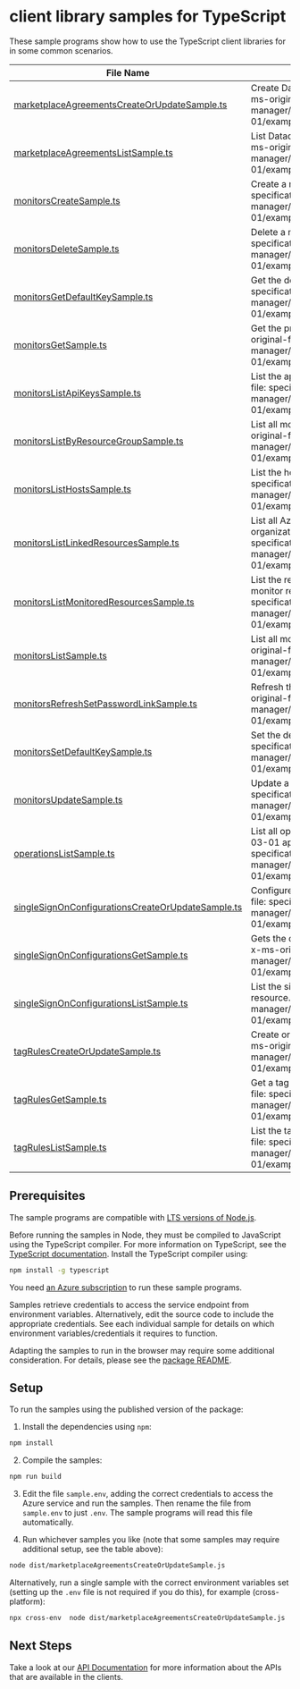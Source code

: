# client library samples for TypeScript

These sample programs show how to use the TypeScript client libraries for in some common scenarios.

| **File Name**                                                                                       | **Description**                                                                                                                                                                                                                |
| --------------------------------------------------------------------------------------------------- | ------------------------------------------------------------------------------------------------------------------------------------------------------------------------------------------------------------------------------ |
| [marketplaceAgreementsCreateOrUpdateSample.ts][marketplaceagreementscreateorupdatesample]           | Create Datadog marketplace agreement in the subscription. x-ms-original-file: specification/datadog/resource-manager/Microsoft.Datadog/stable/2021-03-01/examples/MarketplaceAgreements_Create.json                            |
| [marketplaceAgreementsListSample.ts][marketplaceagreementslistsample]                               | List Datadog marketplace agreements in the subscription. x-ms-original-file: specification/datadog/resource-manager/Microsoft.Datadog/stable/2021-03-01/examples/MarketplaceAgreements_List.json                               |
| [monitorsCreateSample.ts][monitorscreatesample]                                                     | Create a monitor resource. x-ms-original-file: specification/datadog/resource-manager/Microsoft.Datadog/stable/2021-03-01/examples/Monitors_Create.json                                                                        |
| [monitorsDeleteSample.ts][monitorsdeletesample]                                                     | Delete a monitor resource. x-ms-original-file: specification/datadog/resource-manager/Microsoft.Datadog/stable/2021-03-01/examples/Monitors_Delete.json                                                                        |
| [monitorsGetDefaultKeySample.ts][monitorsgetdefaultkeysample]                                       | Get the default api key. x-ms-original-file: specification/datadog/resource-manager/Microsoft.Datadog/stable/2021-03-01/examples/ApiKeys_GetDefaultKey.json                                                                    |
| [monitorsGetSample.ts][monitorsgetsample]                                                           | Get the properties of a specific monitor resource. x-ms-original-file: specification/datadog/resource-manager/Microsoft.Datadog/stable/2021-03-01/examples/Monitors_Get.json                                                   |
| [monitorsListApiKeysSample.ts][monitorslistapikeyssample]                                           | List the api keys for a given monitor resource. x-ms-original-file: specification/datadog/resource-manager/Microsoft.Datadog/stable/2021-03-01/examples/ApiKeys_List.json                                                      |
| [monitorsListByResourceGroupSample.ts][monitorslistbyresourcegroupsample]                           | List all monitors under the specified resource group. x-ms-original-file: specification/datadog/resource-manager/Microsoft.Datadog/stable/2021-03-01/examples/Monitors_ListByResourceGroup.json                                |
| [monitorsListHostsSample.ts][monitorslisthostssample]                                               | List the hosts for a given monitor resource. x-ms-original-file: specification/datadog/resource-manager/Microsoft.Datadog/stable/2021-03-01/examples/Hosts_List.json                                                           |
| [monitorsListLinkedResourcesSample.ts][monitorslistlinkedresourcessample]                           | List all Azure resources associated to the same Datadog organization as the target resource. x-ms-original-file: specification/datadog/resource-manager/Microsoft.Datadog/stable/2021-03-01/examples/LinkedResources_List.json |
| [monitorsListMonitoredResourcesSample.ts][monitorslistmonitoredresourcessample]                     | List the resources currently being monitored by the Datadog monitor resource. x-ms-original-file: specification/datadog/resource-manager/Microsoft.Datadog/stable/2021-03-01/examples/MonitoredResources_List.json             |
| [monitorsListSample.ts][monitorslistsample]                                                         | List all monitors under the specified subscription. x-ms-original-file: specification/datadog/resource-manager/Microsoft.Datadog/stable/2021-03-01/examples/Monitors_List.json                                                 |
| [monitorsRefreshSetPasswordLinkSample.ts][monitorsrefreshsetpasswordlinksample]                     | Refresh the set password link and return a latest one. x-ms-original-file: specification/datadog/resource-manager/Microsoft.Datadog/stable/2021-03-01/examples/RefreshSetPassword_Get.json                                     |
| [monitorsSetDefaultKeySample.ts][monitorssetdefaultkeysample]                                       | Set the default api key. x-ms-original-file: specification/datadog/resource-manager/Microsoft.Datadog/stable/2021-03-01/examples/ApiKeys_SetDefaultKey.json                                                                    |
| [monitorsUpdateSample.ts][monitorsupdatesample]                                                     | Update a monitor resource. x-ms-original-file: specification/datadog/resource-manager/Microsoft.Datadog/stable/2021-03-01/examples/Monitors_Update.json                                                                        |
| [operationsListSample.ts][operationslistsample]                                                     | List all operations provided by Microsoft.Datadog for the 2021-03-01 api version. x-ms-original-file: specification/datadog/resource-manager/Microsoft.Datadog/stable/2021-03-01/examples/Operations_List.json                 |
| [singleSignOnConfigurationsCreateOrUpdateSample.ts][singlesignonconfigurationscreateorupdatesample] | Configures single-sign-on for this resource. x-ms-original-file: specification/datadog/resource-manager/Microsoft.Datadog/stable/2021-03-01/examples/SingleSignOnConfigurations_CreateOrUpdate.json                            |
| [singleSignOnConfigurationsGetSample.ts][singlesignonconfigurationsgetsample]                       | Gets the datadog single sign-on resource for the given Monitor. x-ms-original-file: specification/datadog/resource-manager/Microsoft.Datadog/stable/2021-03-01/examples/SingleSignOnConfigurations_Get.json                    |
| [singleSignOnConfigurationsListSample.ts][singlesignonconfigurationslistsample]                     | List the single sign-on configurations for a given monitor resource. x-ms-original-file: specification/datadog/resource-manager/Microsoft.Datadog/stable/2021-03-01/examples/SingleSignOnConfigurations_List.json              |
| [tagRulesCreateOrUpdateSample.ts][tagrulescreateorupdatesample]                                     | Create or update a tag rule set for a given monitor resource. x-ms-original-file: specification/datadog/resource-manager/Microsoft.Datadog/stable/2021-03-01/examples/TagRules_CreateOrUpdate.json                             |
| [tagRulesGetSample.ts][tagrulesgetsample]                                                           | Get a tag rule set for a given monitor resource. x-ms-original-file: specification/datadog/resource-manager/Microsoft.Datadog/stable/2021-03-01/examples/TagRules_Get.json                                                     |
| [tagRulesListSample.ts][tagruleslistsample]                                                         | List the tag rules for a given monitor resource. x-ms-original-file: specification/datadog/resource-manager/Microsoft.Datadog/stable/2021-03-01/examples/TagRules_List.json                                                    |

## Prerequisites

The sample programs are compatible with [LTS versions of Node.js](https://github.com/nodejs/release#release-schedule).

Before running the samples in Node, they must be compiled to JavaScript using the TypeScript compiler. For more information on TypeScript, see the [TypeScript documentation][typescript]. Install the TypeScript compiler using:

```bash
npm install -g typescript
```

You need [an Azure subscription][freesub] to run these sample programs.

Samples retrieve credentials to access the service endpoint from environment variables. Alternatively, edit the source code to include the appropriate credentials. See each individual sample for details on which environment variables/credentials it requires to function.

Adapting the samples to run in the browser may require some additional consideration. For details, please see the [package README][package].

## Setup

To run the samples using the published version of the package:

1. Install the dependencies using `npm`:

```bash
npm install
```

2. Compile the samples:

```bash
npm run build
```

3. Edit the file `sample.env`, adding the correct credentials to access the Azure service and run the samples. Then rename the file from `sample.env` to just `.env`. The sample programs will read this file automatically.

4. Run whichever samples you like (note that some samples may require additional setup, see the table above):

```bash
node dist/marketplaceAgreementsCreateOrUpdateSample.js
```

Alternatively, run a single sample with the correct environment variables set (setting up the `.env` file is not required if you do this), for example (cross-platform):

```bash
npx cross-env  node dist/marketplaceAgreementsCreateOrUpdateSample.js
```

## Next Steps

Take a look at our [API Documentation][apiref] for more information about the APIs that are available in the clients.

[marketplaceagreementscreateorupdatesample]: https://github.com/Azure/azure-sdk-for-js/blob/main/sdk/datadog/arm-datadog/samples/v3/typescript/src/marketplaceAgreementsCreateOrUpdateSample.ts
[marketplaceagreementslistsample]: https://github.com/Azure/azure-sdk-for-js/blob/main/sdk/datadog/arm-datadog/samples/v3/typescript/src/marketplaceAgreementsListSample.ts
[monitorscreatesample]: https://github.com/Azure/azure-sdk-for-js/blob/main/sdk/datadog/arm-datadog/samples/v3/typescript/src/monitorsCreateSample.ts
[monitorsdeletesample]: https://github.com/Azure/azure-sdk-for-js/blob/main/sdk/datadog/arm-datadog/samples/v3/typescript/src/monitorsDeleteSample.ts
[monitorsgetdefaultkeysample]: https://github.com/Azure/azure-sdk-for-js/blob/main/sdk/datadog/arm-datadog/samples/v3/typescript/src/monitorsGetDefaultKeySample.ts
[monitorsgetsample]: https://github.com/Azure/azure-sdk-for-js/blob/main/sdk/datadog/arm-datadog/samples/v3/typescript/src/monitorsGetSample.ts
[monitorslistapikeyssample]: https://github.com/Azure/azure-sdk-for-js/blob/main/sdk/datadog/arm-datadog/samples/v3/typescript/src/monitorsListApiKeysSample.ts
[monitorslistbyresourcegroupsample]: https://github.com/Azure/azure-sdk-for-js/blob/main/sdk/datadog/arm-datadog/samples/v3/typescript/src/monitorsListByResourceGroupSample.ts
[monitorslisthostssample]: https://github.com/Azure/azure-sdk-for-js/blob/main/sdk/datadog/arm-datadog/samples/v3/typescript/src/monitorsListHostsSample.ts
[monitorslistlinkedresourcessample]: https://github.com/Azure/azure-sdk-for-js/blob/main/sdk/datadog/arm-datadog/samples/v3/typescript/src/monitorsListLinkedResourcesSample.ts
[monitorslistmonitoredresourcessample]: https://github.com/Azure/azure-sdk-for-js/blob/main/sdk/datadog/arm-datadog/samples/v3/typescript/src/monitorsListMonitoredResourcesSample.ts
[monitorslistsample]: https://github.com/Azure/azure-sdk-for-js/blob/main/sdk/datadog/arm-datadog/samples/v3/typescript/src/monitorsListSample.ts
[monitorsrefreshsetpasswordlinksample]: https://github.com/Azure/azure-sdk-for-js/blob/main/sdk/datadog/arm-datadog/samples/v3/typescript/src/monitorsRefreshSetPasswordLinkSample.ts
[monitorssetdefaultkeysample]: https://github.com/Azure/azure-sdk-for-js/blob/main/sdk/datadog/arm-datadog/samples/v3/typescript/src/monitorsSetDefaultKeySample.ts
[monitorsupdatesample]: https://github.com/Azure/azure-sdk-for-js/blob/main/sdk/datadog/arm-datadog/samples/v3/typescript/src/monitorsUpdateSample.ts
[operationslistsample]: https://github.com/Azure/azure-sdk-for-js/blob/main/sdk/datadog/arm-datadog/samples/v3/typescript/src/operationsListSample.ts
[singlesignonconfigurationscreateorupdatesample]: https://github.com/Azure/azure-sdk-for-js/blob/main/sdk/datadog/arm-datadog/samples/v3/typescript/src/singleSignOnConfigurationsCreateOrUpdateSample.ts
[singlesignonconfigurationsgetsample]: https://github.com/Azure/azure-sdk-for-js/blob/main/sdk/datadog/arm-datadog/samples/v3/typescript/src/singleSignOnConfigurationsGetSample.ts
[singlesignonconfigurationslistsample]: https://github.com/Azure/azure-sdk-for-js/blob/main/sdk/datadog/arm-datadog/samples/v3/typescript/src/singleSignOnConfigurationsListSample.ts
[tagrulescreateorupdatesample]: https://github.com/Azure/azure-sdk-for-js/blob/main/sdk/datadog/arm-datadog/samples/v3/typescript/src/tagRulesCreateOrUpdateSample.ts
[tagrulesgetsample]: https://github.com/Azure/azure-sdk-for-js/blob/main/sdk/datadog/arm-datadog/samples/v3/typescript/src/tagRulesGetSample.ts
[tagruleslistsample]: https://github.com/Azure/azure-sdk-for-js/blob/main/sdk/datadog/arm-datadog/samples/v3/typescript/src/tagRulesListSample.ts
[apiref]: https://docs.microsoft.com/javascript/api/@azure/arm-datadog?view=azure-node-preview
[freesub]: https://azure.microsoft.com/free/
[package]: https://github.com/Azure/azure-sdk-for-js/tree/main/sdk/datadog/arm-datadog/README.md
[typescript]: https://www.typescriptlang.org/docs/home.html
